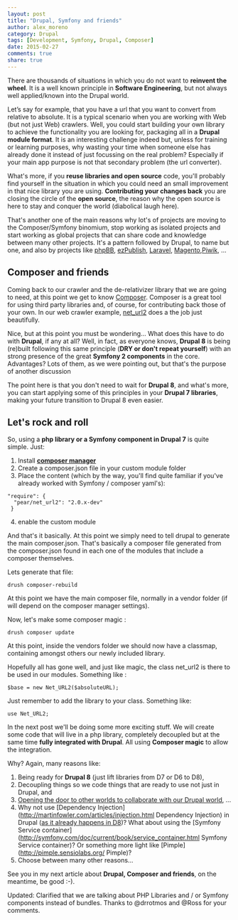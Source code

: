 ```yaml
---
layout: post
title: "Drupal, Symfony and friends"
author: alex_moreno
category: Drupal
tags: [Development, Symfony, Drupal, Composer]
date: 2015-02-27
comments: true
share: true
---
```


There are thousands of situations in which you do not want to **reinvent the wheel**. It is a well known principle in **Software Engineering**, but not always well applied/known into the Drupal world.

Let’s say for example, that you have a url that you want to convert from relative to absolute. It is a typical scenario when you are working with Web (but not just Web) crawlers. Well, you could start building your own library to achieve the functionality you are looking for, packaging all in a **Drupal module format**. It is an interesting challenge indeed but, unless for training or learning purposes, why wasting your time when someone else has already done it instead of just focussing on the real problem? Especially if your main app purpose is not that secondary problem (the url converter).

What's more, if you **reuse libraries and open source** code, you'll probably find yourself in the situation in which you could need an small improvement in that nice library you are using. **Contributing your changes 
back** you are closing the circle of the **open source**, the reason why the open source is here to stay and conquer the world (diabolical laugh here).

That's another one of the main reasons why lot's of projects are moving to the Composer/Symfony binomium, stop working as isolated projects and start working as global projects that can share code and knowledge between many other projects. It's a pattern followed by Drupal, to name but one, and also by projects like [phpBB](https://www.phpbb.com/), [ezPublish](http://ez.no/), [Laravel](http://symfony.com/projects/laravel), [Magento](http://magento.com/),[Piwik](http://piwik.org/), ...

## Composer and friends

Coming back to our crawler and the de-relativizer library that we are going to need, at this point we get to know [Composer](https://getcomposer.org/). Composer is a great tool for using third party libraries and, of course, for contributing back those of your own. In our web crawler example, [net_url2](https://github.com/pear/Net_URL2) does a the job just beautifully.

Nice, but at this point you must be wondering... What does this have to do with **Drupal**, if any at all? Well, in fact, as everyone knows, **Drupal 8** is being (re)built following this same principle (**DRY or don't repeat yourself**) with an strong presence of the great **Symfony 2 components** in the core. Advantages? Lots of them, as we were pointing out, but that's the purpose of another discussion

The point here is that you don't need to wait for **Drupal 8**, and what's more, you can start applying some of this principles in your **Drupal 7 libraries**, making your future transition to Drupal 8 even easier.

## Let's rock and roll

So, using a **php library or a Symfony component in Drupal 7** is quite simple. Just:

  1. Install **[composer manager](https://www.drupal.org/project/composer_manager)**
  2. Create a composer.json file in your custom module folder
  3. Place the content (which by the way, you'll find quite familiar if you've already worked with Symfony / composer yaml's):
```
"require": {
  "pear/net_url2": "2.0.x-dev"
 }
```
  4. enable the custom module

And that's it basically. At this point we simply need to tell drupal to generate the main composer.json. That's basically a composer file generated from the composer.json found in each one of the modules that include a composer themselves.

Lets generate that file:

```
drush composer-rebuild
```

At this point we have the main composer file, normally in a vendor folder  (if will depend on the composer manager settings).

Now, let's make some composer magic :

```
drush composer update
```

At this point, inside the vendors folder we should now have a classmap, containing amongst others our newly included library.

Hopefully all has gone well, and just like magic, the class net_url2 is there to be used in our modules. Something like :

```
$base = new Net_URL2($absoluteURL);
```

Just remember to add the library to your class. Something like:

```
use Net_URL2;
```

In the next post we'll be doing some more exciting stuff. We will create some code that will live in a php library, completely decoupled but at the same time **fully integrated with Drupal**. All using **Composer magic** to allow the integration.

Why? Again, many reasons like:

1. Being ready for **Drupal 8** (just lift libraries from D7 or D6 to D8), 
2. Decoupling things so we code things that are ready to use not just in Drupal, and
3. [Opening the door to other worlds to collaborate with our Drupal world](https://capgemini.github.io/open%20source/symfony-live/), ...
4.  Why not use [Dependency Injection](http://martinfowler.com/articles/injection.html Dependency Injection) in Drupal ([as it already happens in D8](http://www.webomelette.com/drupal-8-dependency-injection-service-container-and-all-jazz))? What about using the [Symfony Service container](http://symfony.com/doc/current/book/service_container.html Symfony Service container)? Or something more light like [Pimple](http://pimple.sensiolabs.org/ Pimple)?
5.  Choose between many other reasons...

See you in my next article about **Drupal, Composer and friends**, on the meantime, be good :-).

Updated: Clarified that we are talking about PHP Libraries and / or Symfony components instead of bundles. Thanks to @drrotmos and @Ross for your comments.
